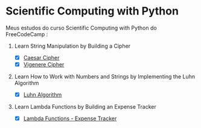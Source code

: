 # Scientific Computing with Python

  Meus estudos do curso Scientific Computing with Python do FreeCodeCamp : 

1. Learn String Manipulation by Building a Cipher
   - [x] [Caesar Cipher](https://github.com/dev-araujo/Scientific-Computing-with-Python/tree/main/01_caesar-cipher)
   - [x] [Vigenere Cipher](https://github.com/dev-araujo/Scientific-Computing-with-Python/tree/main/02_vigenere-cipher)
  
2. Learn How to Work with Numbers and Strings by Implementing the Luhn Algorithm

   - [x] [Luhn Algorithm](https://github.com/dev-araujo/Scientific-Computing-with-Python/tree/main/03_luhn-algorithm)

3. Learn Lambda Functions by Building an Expense Tracker

   - [x] [Lambda Functions - Expense Tracker](https://github.com/dev-araujo/Scientific-Computing-with-Python/tree/main/04_habit-tracker-lambda-func)
